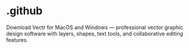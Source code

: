 # .github
Download Vectr for MacOS and Windows — professional vector graphic design software with layers, shapes, text tools, and collaborative editing features.
